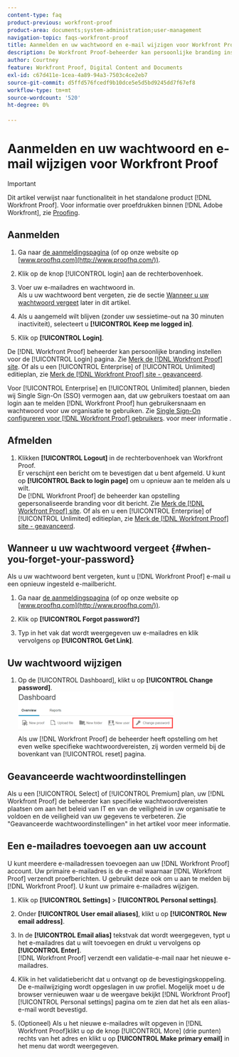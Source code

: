 ```yaml
---
content-type: faq
product-previous: workfront-proof
product-area: documents;system-administration;user-management
navigation-topic: faqs-workfront-proof
title: Aanmelden en uw wachtwoord en e-mail wijzigen voor Workfront Proof
description: De Workfront Proof-beheerder kan persoonlijke branding instellen voor de aanmeldingspagina. Zie De Workfront Proof-site veroveren. Of als u een Enterprise- of Onbeperkt editieplan gebruikt, zie Brand the Workfront Proof-site - geavanceerd.
author: Courtney
feature: Workfront Proof, Digital Content and Documents
exl-id: c67d411e-1cea-4a89-94a3-7503c4ce2eb7
source-git-commit: d5ffd576fcedf9b10dce5e5d5bd9245dd7f67ef8
workflow-type: tm+mt
source-wordcount: '520'
ht-degree: 0%

---
```


# Aanmelden en uw wachtwoord en e-mail wijzigen voor Workfront Proof

>[!IMPORTANT]
>
>Dit artikel verwijst naar functionaliteit in het standalone product [!DNL Workfront Proof]. Voor informatie over proefdrukken binnen [!DNL Adobe Workfront], zie [Proofing](../../../review-and-approve-work/proofing/proofing.md).

## Aanmelden

1. Ga naar [de aanmeldingspagina](http://www.proofhq.com/login) (of op onze website op  [www.proofhq.com](http://www.proofhq.com/)).

1. Klik op de knop [!UICONTROL login] aan de rechterbovenhoek.
1. Voer uw e-mailadres en wachtwoord in.\
   Als u uw wachtwoord bent vergeten, zie de sectie  [Wanneer u uw wachtwoord vergeet](#when-you-forget-your-password) later in dit artikel.

1. Als u aangemeld wilt blijven (zonder uw sessietime-out na 30 minuten inactiviteit), selecteert u **[!UICONTROL Keep me logged in]**.
1. Klik op **[!UICONTROL Login]**.

De [!DNL Workfront Proof] beheerder kan persoonlijke branding instellen voor de [!UICONTROL Login] pagina. Zie [Merk de [!DNL Workfront Proof] site](../../../workfront-proof/wp-acct-admin/branding/brand-wp-site.md). Of als u een [!UICONTROL Enterprise] of [!UICONTROL Unlimited] editieplan, zie  [Merk de [!DNL Workfront Proof] site - geavanceerd](../../../workfront-proof/wp-acct-admin/branding/brand-wp-site-advanced.md).

Voor [!UICONTROL Enterprise] en [!UICONTROL Unlimited] plannen, bieden wij Single Sign-On (SSO) vermogen aan, dat uw gebruikers toestaat om aan login aan te melden [!DNL Workfront Proof] hun gebruikersnaam en wachtwoord voor uw organisatie te gebruiken. Zie [Single Sign-On configureren voor [!DNL Workfront Proof] gebruikers](../../../workfront-proof/wp-acct-admin/account-settings/configure-sso-for-wp-users.md). voor meer informatie .

## Afmelden

1. Klikken **[!UICONTROL Logout]** in de rechterbovenhoek van Workfront Proof.\
   Er verschijnt een bericht om te bevestigen dat u bent afgemeld. U kunt op **[!UICONTROL Back to login page]** om u opnieuw aan te melden als u wilt.\
   De [!DNL Workfront Proof] de beheerder kan opstelling gepersonaliseerde branding voor dit bericht. Zie [Merk de [!DNL Workfront Proof] site](../../../workfront-proof/wp-acct-admin/branding/brand-wp-site.md). Of als en u een [!UICONTROL Enterprise] of [!UICONTROL Unlimited] editieplan, zie  [Merk de [!DNL Workfront Proof] site - geavanceerd](../../../workfront-proof/wp-acct-admin/branding/brand-wp-site-advanced.md).

## Wanneer u uw wachtwoord vergeet {#when-you-forget-your-password}

Als u uw wachtwoord bent vergeten, kunt u [!DNL Workfront Proof] e-mail u een opnieuw ingesteld e-mailbericht.

1. Ga naar [de aanmeldingspagina](http://www.proofhq.com/login) (of op onze website op  [www.proofhq.com](http://www.proofhq.com/)).

1. Klik op **[!UICONTROL Forgot password?]**
1. Typ in het vak dat wordt weergegeven uw e-mailadres en klik vervolgens op **[!UICONTROL Get Link]**.

## Uw wachtwoord wijzigen

1. Op de [!UICONTROL Dashboard], klikt u op **[!UICONTROL Change password]**.\
   ![Wijzigen_wachtwoord.png](assets/change-passowrd-350x95.png)\
   Als uw [!DNL Workfront Proof] de beheerder heeft opstelling om het even welke specifieke wachtwoordvereisten, zij worden vermeld bij de bovenkant van [!UICONTROL reset] pagina.

## Geavanceerde wachtwoordinstellingen

Als u een [!UICONTROL Select] of [!UICONTROL Premium] plan, uw [!DNL Workfront Proof] de beheerder kan specifieke wachtwoordvereisten plaatsen om aan het beleid van IT en van de veiligheid in uw organisatie te voldoen en de veiligheid van uw gegevens te verbeteren. Zie &quot;Geavanceerde wachtwoordinstellingen&quot; in het artikel voor meer informatie.

## Een e-mailadres toevoegen aan uw account

U kunt meerdere e-mailadressen toevoegen aan uw [!DNL Workfront Proof] account. Uw primaire e-mailadres is de e-mail waarnaar [!DNL Workfront Proof] verzendt proefberichten. U gebruikt deze ook om u aan te melden bij [!DNL Workfront Proof]. U kunt uw primaire e-mailadres wijzigen.

1. Klik op **[!UICONTROL Settings]** > **[!UICONTROL Personal settings]**.

1. Onder **[!UICONTROL User email aliases]**, klikt u op **[!UICONTROL New email address]**.

1. In de **[!UICONTROL Email alias]** tekstvak dat wordt weergegeven, typt u het e-mailadres dat u wilt toevoegen en drukt u vervolgens op **[!UICONTROL Enter]**.\
   [!DNL Workfront Proof] verzendt een validatie-e-mail naar het nieuwe e-mailadres.

1. Klik in het validatiebericht dat u ontvangt op de bevestigingskoppeling.\
   De e-mailwijziging wordt opgeslagen in uw profiel. Mogelijk moet u de browser vernieuwen waar u de weergave bekijkt [!DNL Workfront Proof] [!UICONTROL Personal settings] pagina om te zien dat het als een alias-e-mail wordt bevestigd.
1. (Optioneel) Als u het nieuwe e-mailadres wilt opgeven in [!DNL Workfront Proof]klikt u op de knop [!UICONTROL More] (drie punten) rechts van het adres en klikt u op **[!UICONTROL Make primary email]** in het menu dat wordt weergegeven.
